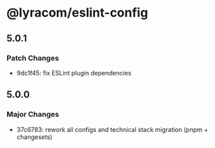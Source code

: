 # @lyracom/eslint-config

## 5.0.1

### Patch Changes

- 9dc1f45: fix ESLint plugin dependencies

## 5.0.0

### Major Changes

- 37c6783: rework all configs and technical stack migration (pnpm + changesets)
